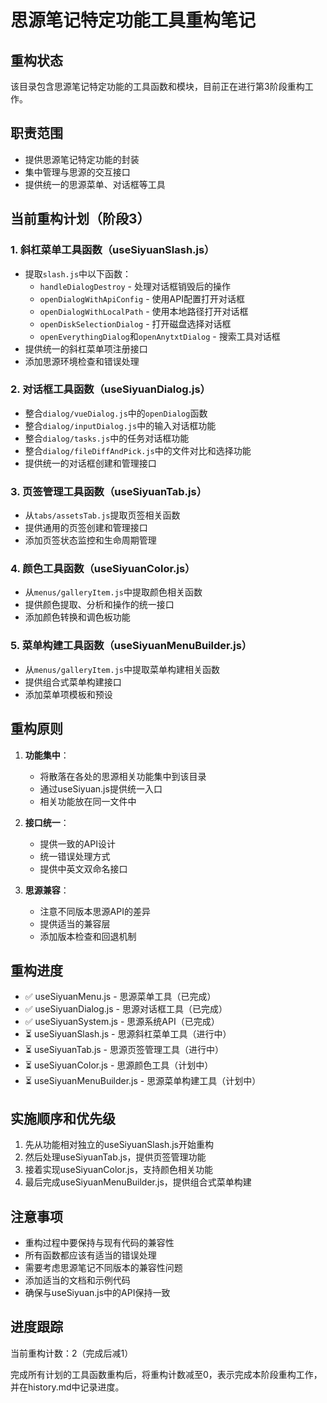 # 思源笔记特定功能工具重构笔记

## 重构状态

该目录包含思源笔记特定功能的工具函数和模块，目前正在进行第3阶段重构工作。

## 职责范围

- 提供思源笔记特定功能的封装
- 集中管理与思源的交互接口
- 提供统一的思源菜单、对话框等工具

## 当前重构计划（阶段3）

### 1. 斜杠菜单工具函数（useSiyuanSlash.js）
- 提取`slash.js`中以下函数：
  - `handleDialogDestroy` - 处理对话框销毁后的操作
  - `openDialogWithApiConfig` - 使用API配置打开对话框
  - `openDialogWithLocalPath` - 使用本地路径打开对话框
  - `openDiskSelectionDialog` - 打开磁盘选择对话框
  - `openEverythingDialog`和`openAnytxtDialog` - 搜索工具对话框
- 提供统一的斜杠菜单项注册接口
- 添加思源环境检查和错误处理

### 2. 对话框工具函数（useSiyuanDialog.js）
- 整合`dialog/vueDialog.js`中的`openDialog`函数
- 整合`dialog/inputDialog.js`中的输入对话框功能
- 整合`dialog/tasks.js`中的任务对话框功能
- 整合`dialog/fileDiffAndPick.js`中的文件对比和选择功能
- 提供统一的对话框创建和管理接口

### 3. 页签管理工具函数（useSiyuanTab.js）
- 从`tabs/assetsTab.js`提取页签相关函数
- 提供通用的页签创建和管理接口
- 添加页签状态监控和生命周期管理

### 4. 颜色工具函数（useSiyuanColor.js）
- 从`menus/galleryItem.js`中提取颜色相关函数
- 提供颜色提取、分析和操作的统一接口
- 添加颜色转换和调色板功能

### 5. 菜单构建工具函数（useSiyuanMenuBuilder.js）
- 从`menus/galleryItem.js`中提取菜单构建相关函数
- 提供组合式菜单构建接口
- 添加菜单项模板和预设

## 重构原则

1. **功能集中**：
   - 将散落在各处的思源相关功能集中到该目录
   - 通过useSiyuan.js提供统一入口
   - 相关功能放在同一文件中

2. **接口统一**：
   - 提供一致的API设计
   - 统一错误处理方式
   - 提供中英文双命名接口

3. **思源兼容**：
   - 注意不同版本思源API的差异
   - 提供适当的兼容层
   - 添加版本检查和回退机制

## 重构进度

- ✅ useSiyuanMenu.js - 思源菜单工具（已完成）
- ✅ useSiyuanDialog.js - 思源对话框工具（已完成）
- ✅ useSiyuanSystem.js - 思源系统API（已完成）
- ⏳ useSiyuanSlash.js - 思源斜杠菜单工具（进行中）
- ⏳ useSiyuanTab.js - 思源页签管理工具（进行中）
- ⏳ useSiyuanColor.js - 思源颜色工具（计划中）
- ⏳ useSiyuanMenuBuilder.js - 思源菜单构建工具（计划中）

## 实施顺序和优先级

1. 先从功能相对独立的useSiyuanSlash.js开始重构
2. 然后处理useSiyuanTab.js，提供页签管理功能
3. 接着实现useSiyuanColor.js，支持颜色相关功能
4. 最后完成useSiyuanMenuBuilder.js，提供组合式菜单构建

## 注意事项

- 重构过程中要保持与现有代码的兼容性
- 所有函数都应该有适当的错误处理
- 需要考虑思源笔记不同版本的兼容性问题
- 添加适当的文档和示例代码
- 确保与useSiyuan.js中的API保持一致

## 进度跟踪

当前重构计数：2（完成后减1）

完成所有计划的工具函数重构后，将重构计数减至0，表示完成本阶段重构工作，并在history.md中记录进度。 